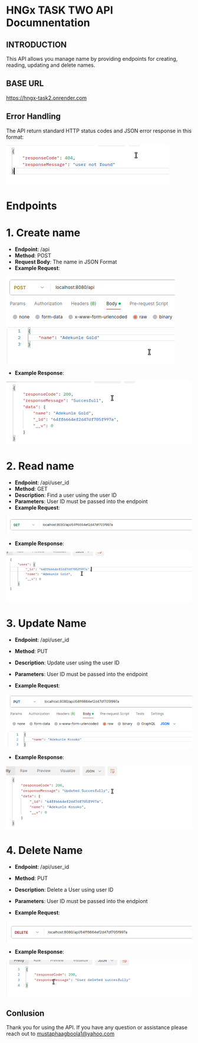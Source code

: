 # HNGx TASK TWO API Documnentation

## INTRODUCTION

This API allows you manage name by providing endpoints for creating, reading, updating and delete names.

## BASE URL

https://hngx-task2.onrender.com

## Error Handling 

The API return standard HTTP status codes and JSON error response in this format:

![Example Image](/assets/Screenshot%20from%202023-09-11%2020-00-24.png)

# Endpoints

# 1. Create name
* **Endpoint**: /api
* **Method**: POST
* **Request Body**: The name in JSON Format
* **Example Request**: 

![POST Example Image](/assets/post.png)

* **Example Response**: 

![POST RESPONSE EXAMPLE Image](/assets/postResponse.png)

# 2. Read name
* **Endpoint**: /api/user_id
* **Method**: GET
* **Description**: Find a user using the user ID
* **Parameters**: User ID must be passed into the endpoint
* **Example Request**: 

![GET Example Image](/assets/get.png)

* **Example Response**: 

![Get Example response Image](/assets/getResponse.png)

# 3. Update Name
* **Endpoint**: /api/user_id
* **Method**: PUT
* **Description**: Update user using the user ID
* **Parameters**: User ID must be passed into the endpoint

* **Example Request**: 

![PUT Example Image](/assets/put.png)

* **Example Response**:

![Put Response Image](/assets/putResponse.png)

# 4. Delete Name
* **Endpoint**: /api/user_id
* **Method**: PUT
* **Description**: Delete a User using user ID
* **Parameters**: User ID must be passed into the endpiont

* **Example Request**: 

![Delete Example Image](/assets/delete.png)

* **Example Response**: 

![Delete Response Image](/assets/deleteResponse.png)

## Conlusion

Thank you for using the API. If you have any question or assistance please reach out to mustaphaagboola1@yahoo.com
